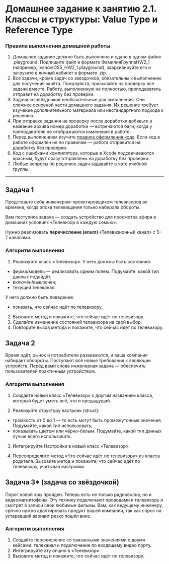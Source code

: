# Домашнее задание к занятию 2.1. Классы и структуры: Value Type и Reference Type

### Правила выполнения домашней работы

1. Домашнее задание должно быть выполнено и сдано в одном файле .playground. Подпишите файл в формате ФамилияГруппаHW2_1 (например, IvanovIOS5_HW2_1.playground), заархивируйте его и загрузите в личный кабинет в формате .zip.
1. Все задачи, кроме задач со звёздочкой, обязательны к выполнению для получения зачёта. Пожалуйста, присылайте на проверку все задачи вместе. Работу, выполненную не полностью, преподаватель отправит на доработку без проверки.
1. Задачи со звёздочкой необязательные для выполнения. Они сложнее основной части домашнего задания. Их решение требует изучение дополнительного материала или нестандартного подхода к решению.
1. При отправке задания на проверку после доработки добавьте в название архива номер доработки — встречаются баги, когда у преподавателя не отображаются изменения в работе.
1. Перед выполнением изучите [правила оформления кода](https://github.com/netology-code/bios-2-homeworks/blob/master/swift-code-syle-guide.md). Если код в работе оформлен не по правилам — работа отправится на доработку без проверки.
1. Код с ошибками компилятора, которые в Xcode подсвечиваются красным, будут сразу отправлены на доработку без проверки.
1. Любые вопросы по решению задач задавайте в чате учебной группы.

---
## Задача 1

Представьте себя инженером-проектировщиком телевизоров во времена, когда эпоха телевещания только набирала обороты. 

Вам поступила задача — создать устройство для просмотра эфира в домашних условиях «Телевизор в каждую семью».

Нужно реализовать **перечисление (enum)** «Телевизионный канал» с 5–7 каналами. 

### Алгоритм выполнения

1. Реализуйте класс «Телевизор». 
У него должны быть состояния:

 - фирма/модель — реализовать одним полем. Подумайте, какой тип данных подойдёт;
 - включён/выключен;
 - текущий телеканал.

 У него должно быть поведение:

 - показать, что сейчас идёт по телевизору.

2. Вызовите метод и покажите, что сейчас идёт по телевизору.
3. Сделайте изменение состояний телевизора на свой выбор.
4. Повторите вызов метода и покажите, что сейчас идёт по телевизору.

## Задача 2

Время идёт, рынок и потребители развиваются, и ваша компания набирает обоороты. Поступают всё новые требования к эволюции устройств. Перед вами снова инженерная задача — обеспечить пользователей практичным устройством.

### Алгоритм выполнения

1. Создайте новый класс «Телевизор» с другим названием класса, который будет уметь всё, что и предыдущий.

2. Реализуйте структуру настроек (struct):

 - громкость от 0 до 1 — то есть могут быть промежуточные значения. Подумайте, какой тип использовать;
 - показывать цветом или чёрно-белым. Подумайте, какой тип данных лучше всего использовать.

3. Интегрируйте Настройки в новый класс «Телевизор».

4. Переопределите метод «Что сейчас идёт по телевизору» из класса родителя. Вызовите метод и покажите, что сейчас идёт по телевизору, учитывая настройки.

## Задача 3* (задача со звёздочкой)

Порог новой эры пройден. Теперь есть не только радиоволна, но и видеомагнитофоны. Эту технику подключают проводами к телевизору и смотрят в записи свои любимые фильмы. Вам, как ведущему инженеру, срочно нужно адаптировать продукт вашей компании, так как спрос на устаревший вариант резко пошёл вниз.

### Алгоритм выполнения

1. Создайте перечисление со связанными значениями с двумя кейсами: телеканал и подключение по входящему видео порту.
2. Интегрируйте эту опцию в «Телевизор».
3. Вызовите метод и покажите, что сейчас идёт по телевизору.

